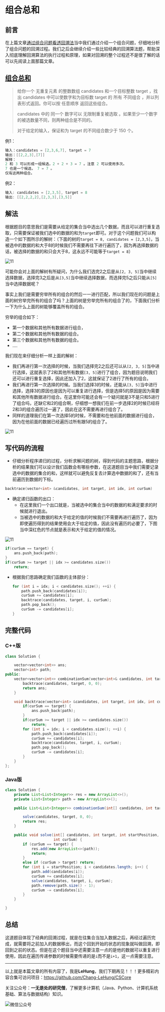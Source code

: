 # 组合总和

## 前言

在上篇文章[通过组合问题看透回溯法](https://mp.weixin.qq.com/s?__biz=Mzg3ODgyNDgwNg==&mid=2247486751&idx=1&sn=8e9cedd729d01ff8867fcb2c085ecbe3&chksm=cf0c9116f87b18002551eefcd773f4762d79d2c06614b304437bfcd382e14afa031d29cc4dcc&mpshare=1&scene=22&srcid=0921yRhazbXlqGuEZagKb0p9&sharer_sharetime=1663737871952&sharer_shareid=236a49567847c05f78e6b440ce6dabff#rd)当中我们通过介绍一个组合问题，仔细地分析了组合问题的回溯过程。我们之后会继续介绍一些比较经典的回溯算法题，帮助深入彻底理解回溯算法的执行过程和原理，如果对回溯的整个过程还不是很了解的话可以先阅读上面那篇文章。

## [组合总和](https://leetcode.cn/problems/combination-su/)

>给你一个 无重复元素 的整数数组 candidates 和一个目标整数 target ，找出 candidates 中可以使数字和为目标数 target 的 所有 不同组合 ，并以列表形式返回。你可以按 任意顺序 返回这些组合。
>
>candidates 中的 同一个 数字可以 无限制重复被选取 。如果至少一个数字的被选数量不同，则两种组合是不同的。 
>
>对于给定的输入，保证和为 target 的不同组合数少于 150 个。

例1：

```JAVA
输入：candidates = [2,3,6,7], target = 7
输出：[[2,2,3],[7]]
解释：
2 和 3 可以形成一组候选，2 + 2 + 3 = 7 。注意 2 可以使用多次。
7 也是一个候选， 7 = 7 。
仅有这两种组合。
```

例2：

```JAVA
输入: candidates = [2,3,5], target = 8
输出: [[2,2,2,2],[2,3,3],[3,5]]
```

## 解法

根据题目的意思我们是需要从给定的集合当中选出几个数据，而且可以进行重复选取，只需要保证被我们选中的数据的和为`target`即可。对于这个问题我们可以构造一个如下图所示的解树：（下面的树的`target = 8, candidates = [2,3,5]`，当被选中的数据的和大于8的时候我们不需要再往下进行遍历了，因为再选择数据的话，被选择的数据的和只会大于8，这永远不可能等于`target = 8`）

![11](../../images/backtrace/13.png)

可能你会对上面的解树有所疑问，为什么我们选完2之后是从`[2, 3, 5]`当中继续选择数据，选择完3之后是从`[3,5]`当中继续选择数据，而选择完5之后只能从`[5]`当中选择数据呢？

事实上我们是需要穷举所有的组合的然后一一进行匹配，所以我们现在的问题是上面的树穷举完所有的组合了吗？上面的树是穷举完所有的组合了的，下面我们分析一下为什么上面的树能够覆盖所有的组合。

穷举的组合如下：

- 第一个数据和其他所有数据进行组合，
- 第二个数据和其他所有数据的组合。
- 第三个数据和其他所有数据的组合。
- ....

我们现在来仔细分析一样上面的解树：

- 我们再进行第一次选择的时候，当我们选择完2之后还可以从`[2, 3, 5]`当中进行选择，这就表示了2和其他所有数据`[3, 5]`进行了组合，因为题目说明我们还可以进行重复选择，因此还加入了2，这就保证了2进行了所有的组合。
- 我们再进行第一次选择的时候。当我们选择3的时候，还能从`[3, 5]`当中进行选择，选择3的原因也是因为可以重复进行选择，但是选择5的原因是因为需要和其他所有数据进行组合。在这里你可能还会有一个疑问就是3不是只和5进行了组合吗，还缺它和2的组合啊，仔细想一想我们在前一步选择2的时候已经将2和3的组合遍历过一遍了，因此在这不需要再进行组合了。
- 同样的道理我们在第一次选择5的时候，不需要和在他前面的数据进行组合，因为在他前面的数据已经遍历过所有跟5的组合了。

![11](../../images/backtrace/14.png)

## 写代码的流程

- 仔细分析程序递归的过程，分析求解问题的树，得到代码的主题思路，根据分析的结果我们可以设计我们函数会有哪些参数，在这道题目当中我们需要记录选中的数据的集合的和，这样就可以避免反复去计算选中数据的和了，还有当前遍历到数据的下标。

```C++
backtrace(vector<int> &candidates, int target, int idx, int curSum)
```

- 确定递归函数的出口：
  - 在这里我们一个出口就是，当被选中的集合当中的数据的和满足要求的时候就进行退出。
  - 当被选中的数据的和大于给定的值的时候我们不需要再进行遍历了，因为即使遍历得到的结果使用会大于给定的值，因此没有遍历的必要了，下图当中深红色的节点就是表示和大于给定的值的情况。

![11](../../images/backtrace/12.png)

```C++
if(curSum == target) {
    ans.push_back(path);
}
if(curSum >= target || idx >= candidates.size())
    return;
```

- 根据我们思路确定我们函数的主体部分：

  ```C++
  for (int i = idx; i < candidates.size(); ++i) {
      path.push_back(candidates[i]);
      curSum += candidates[i];
      backtrace(candidates, target, i, curSum);
      path.pop_back();
      curSum -= candidates[i];
  }
  ```

## 完整代码

### C++版

```C++
class Solution {

    vector<vector<int>> ans;
    vector<int> path;
public:
    vector<vector<int>> combinationSum(vector<int>& candidates, int target) {
        backtrace(candidates, target, 0, 0);
        return ans;
    }

    void backtrace(vector<int> &candidates, int target, int idx, int curSum) {
        if(curSum == target) {
            ans.push_back(path);
        }
        if(curSum >= target || idx >= candidates.size())
            return;
        for (int i = idx; i < candidates.size(); ++i) {
            path.push_back(candidates[i]);
            curSum += candidates[i];
            backtrace(candidates, target, i, curSum);
            path.pop_back();
            curSum -= candidates[i];
        }
    }
};

```

### Java版

```JAVA
class Solution {
    private List<List<Integer>> res = new ArrayList<>();
    private List<Integer> path = new ArrayList<>();

    public List<List<Integer>> combinationSum(int[] candidates, int target) {

        solve(candidates, target, 0, 0);
        return res;
    }

    public void solve(int[] candidates, int target, int startPosition,
                      int curSum) {
        if (curSum == target) {
            res.add(new ArrayList<>(path));
            return;
        }
        else if (curSum > target) return;
        for (int i = startPosition; i < candidates.length; i++) {
            path.add(candidates[i]);
            curSum += candidates[i];
            solve(candidates, target, i, curSum);
            path.remove(path.size() - 1);
            curSum -= candidates[i];
        }
    }

}
```

## 总结

这道题目体现了经典的回溯过程，就是在往集合当加入数据之后，再经过遍历完成，就需要将之前加入的数据移出，而这个回到开始的状态的现象就叫做回溯，即回到之前的状态。但是在这个题目当中还需要注意一点的是他的数据可以重复进行使用，因此在遍历传递参数的时候需要传递的是`i`而不是`i+1`，这一点需要注意。

---

以上就是本篇文章的所有内容了，我是**LeHung**，我们下期再见！！！更多精彩内容合集可访问项目：<https://github.com/Chang-LeHung/CSCore>

关注公众号：**一无是处的研究僧**，了解更多计算机（Java、Python、计算机系统基础、算法与数据结构）知识。

![微信公众号](qrcode2.jpg)

